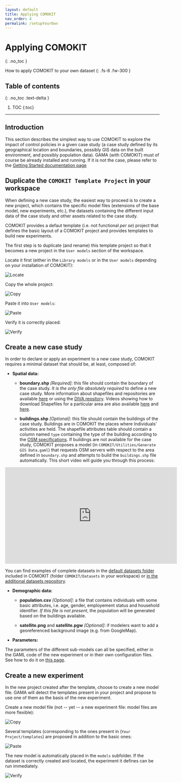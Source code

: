 ```yaml
---
layout: default
title: Applying COMOKIT
nav_order: 4
permalink: /setupYourOwn
---
```


# Applying COMOKIT
{: .no_toc }


How to apply COMOKIT to your own dataset
{: .fs-6 .fw-300 }

## Table of contents
{: .no_toc .text-delta }

1. TOC
{:toc}

---

## Introduction

This section describes the simplest way to use COMOKIT to explore the impact of control policies in a given case study (a case study defined by its geographical location and boundaries, possibly GIS data on the built environment, and possibly population data). 
GAMA (with COMOKIT) must of course be already installed and running. If it is not the case, please refer to the [Getting Started documentation page](gettingStarted)

## Duplicate the `COMOKIT Template Project` in your workspace

When defining a new case study, the easiest way to proceed is to create a new project, which contains the specific model files (extensions of the base model, new experiments, etc.), the datasets containing the different input data of the case study and other assets related to the case study.

COMOKIT provides a defaut template (i.e. not functional _per se_) project that defines the basic layout of a COMOKIT project and provides templates to build new experiments. 

The first step is to duplicate (and rename) this template project so that it becomes a new project in the `User models` section of the workspace. 

Locate it first (either in the `Library models` or in the `User models` depending on your installation of COMOKIT):

![Locate](assets/images/Template1.png)

Copy the whole project:

![Copy](assets/images/Template2.png)

Paste it into `User models`:

![Paste](assets/images/Template3.png)

Verify it is correctly placed: 

![Verify](assets/images/Template4.png)


## Create a new case study

In order to declare or apply an experiment to a new case study, COMOKIT requires a minimal dataset that should be, at least, composed of:

- **Spatial data:**

  - **boundary.shp** *[Required]*: this file should contain the boundary of the case study. _It is the only file absolutely required_ to define a new case study. More information about shapefiles and repositories are available [here](https://wiki.openstreetmap.org/wiki/Shapefiles) or using the [DIVA repsitory](https://www.diva-gis.org/datadown). Videos showing how to download Shapefiles for a particular area are also available [here](https://www.youtube.com/watch?v=JN_65VXdgmA) and [here](https://www.youtube.com/watch?v=18cj3VKg9gM). 
  
  - **buildings.shp** *[Optional]*: this file should contain the buildings of the case study. Buildings are in COMOKIT the places where Individuals' activities are held. The shapefile attributes table should contain a column named `type` containing the type of the building according to the [OSM specifications](https://wiki.openstreetmap.org/wiki/Map_Features#Building). If buildings are not available for the case study, COMOKIT proposes a model (in `COMOKIT/Utilities/Generate GIS Data.gaml`) that requests OSM servers with respect to the area defined in `boundary.shp` and attempts to build the `buildings.shp` file automatically. This short video will guide you through this process: 

<iframe width="560" height="315" src="https://www.youtube.com/embed/sQI63mgtYi4" frameborder="0" allow="accelerometer; autoplay; encrypted-media; gyroscope; picture-in-picture" allowfullscreen></iframe>

You can find examples of complete datasets in the [default datasets folder](https://github.com/COMOKIT/COMOKIT-Model/tree/master/COMOKIT/Datasets) included in COMOKIT (folder `COMOKIT/Datasets` in your workspace) or [in the additional datasets repository](https://github.com/COMOKIT/COMOKIT-Model/tree/master/COMOKIT/Datasets). 

- **Demographic data:**

  - **population.csv** *[Optional]*: a file that contains individuals with some basic attributes, i.e. age, gender, employement status and household identifier. _If this file is not present_, the population will be generated based on the buildings available.
  
  - **satellite.png** and **satellite.pgw** *[Optional]*: if modelers want to add a georeferenced background image (e.g. from GoogleMap).

- **Parameters:**

The parameters of the different sub-models can all be specified, either in the GAML code of the new experiment or in their own configuration files. See how to do it on [this page](parameterize).

## Create a new experiment

In the new project created after the template, choose to create a new model file. GAMA will detect the templates present in your project and propose to use one of them as the basis of the new experiment. 

Create a new model file (not -- yet -- a new experiment file: model files are more flexible):

![Copy](assets/images/Template5.png)

Several templates (corresponding to the ones present in (`Your Project/templates`) are proposed in addition to the basic ones:

![Paste](assets/images/Template6.png)

The new model is automatically placed in the `models` subfolder. If the dataset is correctly created and located, the experiment it defines can be run immediately.

![Verify](assets/images/Template7.png)
